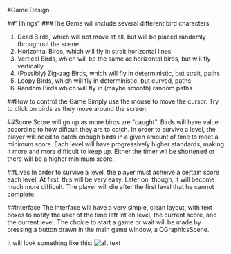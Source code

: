 #Game Design

##"Things"
###The Game will include several different bird characters:
1. Dead Birds, which will not move at all, but will be placed randomly throughout the scene
2. Horizontal Birds, which will fly in strait horizontal lines
3. Vertical Birds, which will be the same as horizontal birds, but will fly vertically
4. (Possibly) Zig-zag Birds, which will fly in deterministic, but strait, paths
5. Loopy Birds, which will fly in deterministic, but curved, paths
6. Random Birds which will fly in (maybe smooth) random paths

##How to control the Game
Simply use the mouse to move the cursor. Try to click on birds as they move around the screen.

##Score
Score will go up as more birds are "caught". Birds will have value according to how dificult they are to catch.
In order to survive a level, the player will need to catch enough birds in a given amount of time to meet a minimum score.
Each level will have progressively higher standards, making it more and more difficult to keep up. Either the timer wil be shortened or there will be a higher minimum score.

##Lives
In order to survive a level, the player must acheive a certain score each level.
At first, this will be very easy. Later on, though, it will become much more difficult.
The player will die after the first level that he cannot complete.

##Interface
The interface will have a very simple, clean layout, with text boxes to notify the user of the time left int eh level,
the current score, and the current level. The choice to start a game or wait will be made by pressing
a button drawn in the main game window, a QGraphicsScene.

It will look something like this:
![alt text](https://github.com/usc-csci102-spring2013/game_meldefon/blob/master/interface.jpeg?raw=true "Layout")


